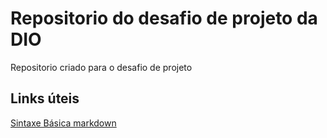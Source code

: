 # Repositorio do desafio de projeto da DIO
Repositorio criado para o desafio de projeto

## Links úteis
[Sintaxe Básica markdown](https://www.markdownguide.org/basic-syntax/)

